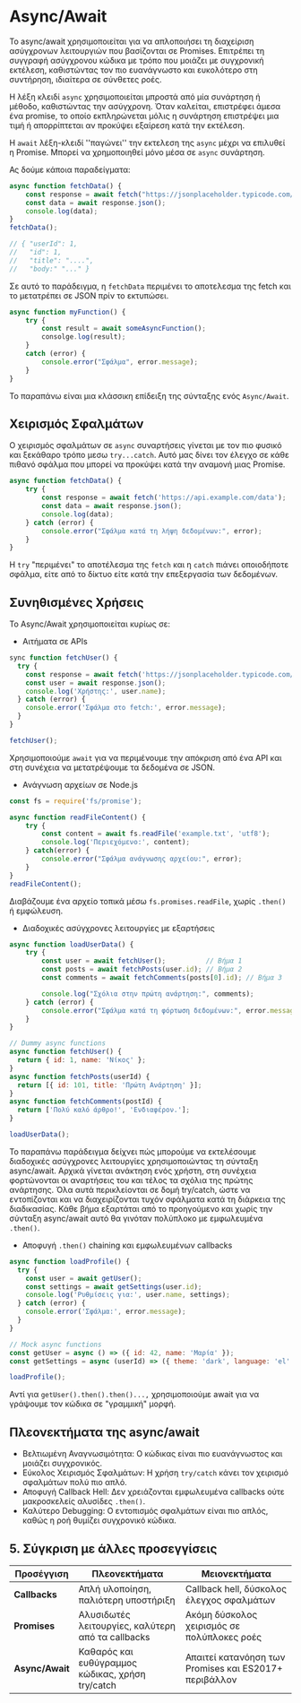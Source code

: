 # Async/Await

Το async/await χρησιμοποιείται για να απλοποιήσει τη διαχείριση ασύγχρονων λειτουργιών που βασίζονται σε Promises. Επιτρέπει τη συγγραφή ασύγχρονου κώδικα με τρόπο που μοιάζει με συγχρονική εκτέλεση, καθιστώντας τον πιο ευανάγνωστο και ευκολότερο στη συντήρηση, ιδιαίτερα σε σύνθετες ροές.

Η λέξη κλειδί `async` χρησιμοποιείται μπροστά από μία συνάρτηση ή μέθοδο, καθιστώντας την ασύγχρονη. Όταν καλείται, επιστρέφει άμεσα ένα promise, το οποίο εκπληρώνεται μόλις η συνάρτηση επιστρέψει μια τιμή ή απορρίπτεται αν προκύψει εξαίρεση κατά την εκτέλεση.

Η `await` λέξη-κλειδί ''παγώνει'' την εκτελεση της `async` μέχρι να επιλυθεί η Promise. Μπορεί να χρημοποιηθεί μόνο μέσα σε `async` συνάρτηση. 

Ας δούμε κάποια παραδείγματα: 

```javascript 
async function fetchData() {
    const response = await fetch("https://jsonplaceholder.typicode.com/posts/1");
    const data = await response.json();
    console.log(data);
}
fetchData();

// { "userId": 1,
//   "id": 1,
//   "title": "....",
//   "body:" "..." }
```

Σε αυτό το παράδειγμα, η `fetchData` περιμένει το αποτελεσμα της fetch και το μετατρέπει σε JSON πρίν το εκτυπώσει. 

```javascript 
async function myFunction() {
    try {
        const result = await someAsyncFunction();
        consolge.log(result);
    }
    catch (error) {
        console.error("Σφάλμα", error.message);
    }
}
```

Το παραπάνω είναι μια κλάσσικη επίδειξη της σύνταξης ενός `Async/Await`.

## Χειρισμός Σφαλμάτων

Ο χειρισμός σφαλμάτων σε `async` συναρτήσεις γίνεται με τον πιο φυσικό και ξεκάθαρο τρόπο μεσω `try...catch`. Αυτό μας δίνει τον έλεγχο σε κάθε πιθανό σφάλμα που μπορεί να προκύψει κατά την αναμονή μιας Promise.

```javascript
async function fetchData() {
    try {
        const response = await fetch('https://api.example.com/data');
        const data = await response.json();
        console.log(data);
    } catch (error) {
        console.error("Σφάλμα κατά τη λήψη δεδομένων:", error);
    }
}
```

H `try` "περιμένει" το αποτέλεσμα της `fetch` και η `catch` πιάνει οποιοδήποτε σφάλμα, είτε από το δίκτυο είτε κατά την επεξεργασία των δεδομένων.

## Συνηθισμένες Χρήσεις 

Το Async/Await χρησιμοποιείται κυρίως σε: 

- Αιτήματα σε APIs
```javascript
sync function fetchUser() {
  try {
    const response = await fetch('https://jsonplaceholder.typicode.com/users/1');
    const user = await response.json();
    console.log('Χρήστης:', user.name);
  } catch (error) {
    console.error('Σφάλμα στο fetch:', error.message);
  }
}

fetchUser();
```
Χρησιμοποιούμε `await` για να περιμένουμε την απόκριση από ένα API και στη συνέχεια να μετατρέψουμε τα δεδομένα σε JSON.

- Ανάγνωση αρχείων σε Node.js
```javascript
const fs = require('fs/promise');

async function readFileContent() {
    try {
        const content = await fs.readFile('example.txt', 'utf8');
        console.log('Περιεχόμενο:', content);
    } catch(error) {
        console.error("Σφάλμα ανάγνωσης αρχείου:", error);
    }
}
readFileContent();
```
Διαβάζουμε ένα αρχείο τοπικά μέσω `fs.promises.readFile`, χωρίς `.then()` ή εμφώλευση.

- Διαδοχικές ασύγχρονες λειτουργίες με εξαρτήσεις
```javascript 
async function loadUserData() {
    try {
        const user = await fetchUser();          // Βήμα 1
        const posts = await fetchPosts(user.id); // Βήμα 2
        const comments = await fetchComments(posts[0].id); // Βήμα 3

        console.log("Σχόλια στην πρώτη ανάρτηση:", comments);
    } catch (error) {
        console.error("Σφάλμα κατά τη φόρτωση δεδομένων:", error.message)
    }
}

// Dummy async functions
async function fetchUser() {
  return { id: 1, name: 'Νίκος' };
}
async function fetchPosts(userId) {
  return [{ id: 101, title: 'Πρώτη Ανάρτηση' }];
}
async function fetchComments(postId) {
  return ['Πολύ καλό άρθρο!', 'Ενδιαφέρον.'];
}

loadUserData();
```
Το παραπάνω παράδειγμα δείχνει πώς μπορούμε να εκτελέσουμε διαδοχικές ασύγχρονες λειτουργίες χρησιμοποιώντας τη σύνταξη async/await. Αρχικά γίνεται ανάκτηση ενός χρήστη, στη συνέχεια φορτώνονται οι αναρτήσεις του και τέλος τα σχόλια της πρώτης ανάρτησης. Όλα αυτά περικλείονται σε δομή try/catch, ώστε να εντοπίζονται και να διαχειρίζονται τυχόν σφάλματα κατά τη διάρκεια της διαδικασίας. Κάθε βήμα εξαρτάται από το προηγούμενο και χωρίς την σύνταξη async/await αυτό θα γινόταν πολύπλοκο με εμφωλευμένα `.then()`.

- Αποφυγή `.then()` chaining και εμφωλευμένων callbacks
```javascript
async function loadProfile() {
  try {
    const user = await getUser();
    const settings = await getSettings(user.id);
    console.log('Ρυθμίσεις για:', user.name, settings);
  } catch (error) {
    console.error('Σφάλμα:', error.message);
  }
}

// Mock async functions
const getUser = async () => ({ id: 42, name: 'Μαρία' });
const getSettings = async (userId) => ({ theme: 'dark', language: 'el' });

loadProfile();
```
Αντί για `getUser().then().then()...,` χρησιμοποιούμε await για να γράψουμε τον κώδικα σε "γραμμική" μορφή.

## Πλεονεκτήματα της async/await
- Βελτιωμένη Αναγνωσιμότητα: Ο κώδικας είναι πιο ευανάγνωστος και μοιάζει συγχρονικός.
- Εύκολος Χειρισμός Σφαλμάτων: Η χρήση `try/catch` κάνει τον χειρισμό σφαλμάτων πολύ πιο απλό.
- Αποφυγή Callback Hell: Δεν χρειάζονται εμφωλευμένα callbacks ούτε μακροσκελείς αλυσίδες `.then()`.
- Καλύτερο Debugging: Ο εντοπισμός σφαλμάτων είναι πιο απλός, καθώς η ροή θυμίζει συγχρονικό κώδικα.

## 5. Σύγκριση με άλλες προσεγγίσεις

| Προσέγγιση     | Πλεονεκτήματα                                         | Μειονεκτήματα                                           |
|----------------|--------------------------------------------------------|----------------------------------------------------------|
| **Callbacks**  | Απλή υλοποίηση, παλιότερη υποστήριξη                  | Callback hell, δύσκολος έλεγχος σφαλμάτων               |
| **Promises**   | Αλυσιδωτές λειτουργίες, καλύτερη από τα callbacks      | Ακόμη δύσκολος χειρισμός σε πολύπλοκες ροές             |
| **Async/Await**| Καθαρός και ευθύγραμμος κώδικας, χρήση try/catch       | Απαιτεί κατανόηση των Promises και ES2017+ περιβάλλον   |




